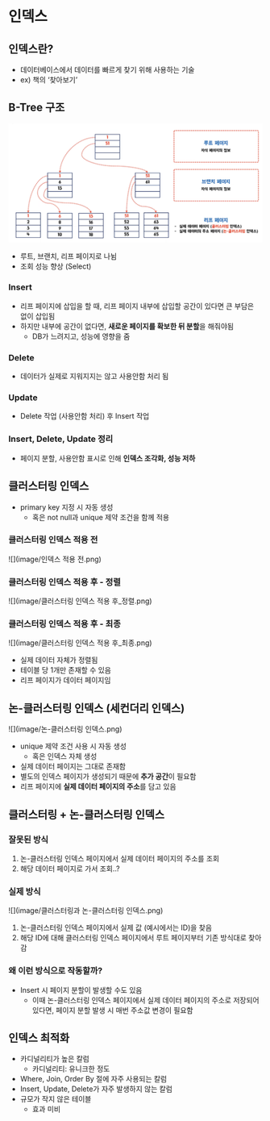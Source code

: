 # 인덱스

## 인덱스란?

- 데이터베이스에서 데이터를 빠르게 찾기 위해 사용하는 기술
- ex) 책의 ‘찾아보기’

## B-Tree 구조

![](image/B-Tree.png)

- 루트, 브랜치, 리프 페이지로 나뉨
- 조회 성능 향상 (Select)

### Insert

- 리프 페이지에 삽입을 할 때, 리프 페이지 내부에 삽입할 공간이 있다면 큰 부담은 없이 삽입됨
- 하지만 내부에 공간이 없다면, **새로운 페이지를 확보한 뒤 분할**을 해줘야됨
    - DB가 느려지고, 성능에 영향을 줌

### Delete

- 데이터가 실제로 지워지지는 않고 사용안함 처리 됨

### Update

- Delete 작업 (사용안함 처리) 후 Insert 작업

### Insert, Delete, Update 정리

- 페이지 분할, 사용안함 표시로 인해 **인덱스 조각화, 성능 저하**

## 클러스터링 인덱스

- primary key 지정 시 자동 생성
    - 혹은 not null과 unique 제약 조건을 함께 적용

### 클러스터링 인덱스 적용 전
![](image/인덱스 적용 전.png)

### 클러스터링 인덱스 적용 후 - 정렬
![](image/클러스터링 인덱스 적용 후_정렬.png)


### 클러스터링 인덱스 적용 후 - 최종
![](image/클러스터링 인덱스 적용 후_최종.png)

- 실제 데이터 자체가 정렬됨
- 테이블 당 1개만 존재할 수 있음
- 리프 페이지가 데이터 페이지임

## 논-클러스터링 인덱스 (세컨더리 인덱스)

![](image/논-클러스터링 인덱스.png)
- unique 제약 조건 사용 시 자동 생성
    - 혹은 인덱스 자체 생성
- 실제 데이터 페이지는 그대로 존재함
- 별도의 인덱스 페이지가 생성되기 때문에 **추가 공간**이 필요함
- 리프 페이지에 **실제 데이터 페이지의 주소**를 담고 있음

## 클러스터링 + 논-클러스터링 인덱스

### 잘못된 방식

1. 논-클러스터링 인덱스 페이지에서 실제 데이터 페이지의 주소를 조회
2. 해당 데이터 페이지로 가서 조회..?

### 실제 방식

![](image/클러스터링과 논-클러스터링 인덱스.png)

1. 논-클러스터링 인덱스 페이지에서 실제 값 (예시에서는 ID)을 찾음
2. 해당 ID에 대해 클러스터링 인덱스 페이지에서 루트 페이지부터 기존 방식대로 찾아감

### 왜 이런 방식으로 작동할까?

- Insert 시 페이지 분할이 발생할 수도 있음
    - 이때 논-클러스터링 인덱스 페이지에서 실제 데이터 페이지의 주소로 저장되어 있다면, 페이지 분할 발생 시 매번 주소값 변경이 필요함

## 인덱스 최적화

- 카디널리티가 높은 칼럼
    - 카디널리티: 유니크한 정도
- Where, Join, Order By 절에 자주 사용되는 칼럼
- Insert, Update, Delete가 자주 발생하지 않는 칼럼
- 규모가 작지 않은 테이블
    - 효과 미비